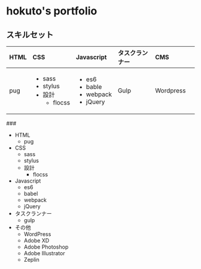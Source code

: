# hokuto's portfolio

## スキルセット

<table>
  <thead>
    <tr>
      <th style="text-align:left">HTML</th>
      <th style="text-align:left">CSS</th>
      <th style="text-align:left">Javascript</th>
      <th style="text-align:left">タスクランナー</th>
      <th style="text-align:left">CMS</th>
      <th style="text-align:left"></th>
    </tr>
  </thead>
  <tbody>
    <tr>
      <td style="text-align:left">pug</td>
      <td style="text-align:left">
        <ul>
          <li>sass</li>
          <li>stylus</li>
          <li>設計
            <ul>
              <li>flocss</li>
            </ul>
          </li>
        </ul>
        <p></p>
      </td>
      <td style="text-align:left">
        <ul>
          <li>es6</li>
          <li>bable</li>
          <li>webpack</li>
          <li>jQuery</li>
        </ul>
      </td>
      <td style="text-align:left">Gulp</td>
      <td style="text-align:left">Wordpress</td>
      <td style="text-align:left"></td>
    </tr>
  </tbody>
</table>### 

* HTML
  * pug
* CSS
  * sass
  * stylus
  * 設計
    * flocss
* Javascript
  * es6
  * babel
  * webpack
  * jQuery
* タスクランナー
  * gulp
* その他
  * WordPress
  * Adobe XD
  * Adobe Photoshop
  * Adobe Illustrator
  * Zeplin



